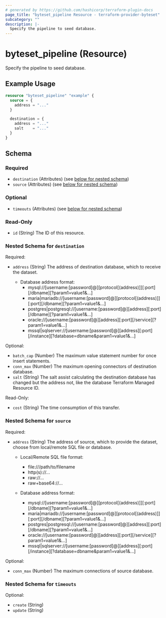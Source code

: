 ```yaml
---
# generated by https://github.com/hashicorp/terraform-plugin-docs
page_title: "byteset_pipeline Resource - terraform-provider-byteset"
subcategory: ""
description: |-
  Specify the pipeline to seed database.
---
```


# byteset_pipeline (Resource)

Specify the pipeline to seed database.

## Example Usage

```terraform
resource "byteset_pipeline" "example" {
  source = {
    address = "..."
  }

  destination = {
    address = "..."
    salt    = "..."
  }
}
```

<!-- schema generated by tfplugindocs -->
## Schema

### Required

- `destination` (Attributes) (see [below for nested schema](#nestedatt--destination))
- `source` (Attributes) (see [below for nested schema](#nestedatt--source))

### Optional

- `timeouts` (Attributes) (see [below for nested schema](#nestedatt--timeouts))

### Read-Only

- `id` (String) The ID of this resource.

<a id="nestedatt--destination"></a>
### Nested Schema for `destination`

Required:

- `address` (String) The address of destination database, which to receive the dataset.

  - Database address format:
	  - mysql://[username:[password]@][protocol[(address)]][:port][/dbname][?param1=value1&...]
	  - maria|mariadb://[username:[password]@][protocol[(address)]][:port][/dbname][?param1=value1&...]
	  - postgres|postgresql://[username:[password]@][address][:port][/dbname][?param1=value1&...]
	  - oracle://[username:[password]@][address][:port][/service][?param1=value1&...]
	  - mssql|sqlserver://[username:[password]@][address][:port][/instance][?database=dbname&param1=value1&...]

Optional:

- `batch_cap` (Number) The maximum value statement number for once insert statements.
- `conn_max` (Number) The maximum opening connectors of destination database.
- `salt` (String) The salt assist calculating the destination database has changed 
but the address not, like the database Terraform Managed Resource ID.

Read-Only:

- `cost` (String) The time consumption of this transfer.


<a id="nestedatt--source"></a>
### Nested Schema for `source`

Required:

- `address` (String) The address of source, which to provide the dataset, 
choose from local/remote SQL file or database.

  - Local/Remote SQL file format:
	  - file:///path/to/filename
	  - http(s)://...
	  - raw://...
	  - raw+base64://...

  - Database address format:
	  - mysql://[username:[password]@][protocol[(address)]][:port][/dbname][?param1=value1&...]
	  - maria|mariadb://[username:[password]@][protocol[(address)]][:port][/dbname][?param1=value1&...]
	  - postgres|postgresql://[username:[password]@][address][:port][/dbname][?param1=value1&...]
	  - oracle://[username:[password]@][address][:port][/service][?param1=value1&...]
	  - mssql|sqlserver://[username:[password]@][address][:port][/instance][?database=dbname&param1=value1&...]

Optional:

- `conn_max` (Number) The maximum connections of source database.


<a id="nestedatt--timeouts"></a>
### Nested Schema for `timeouts`

Optional:

- `create` (String)
- `update` (String)



